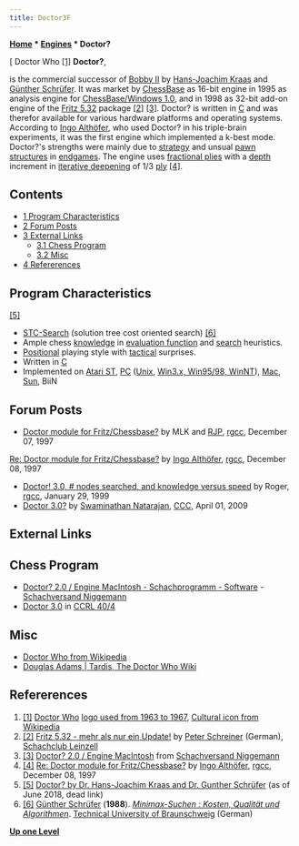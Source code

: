 ```yaml
---
title: Doctor3F
---
```

**[Home](Home "Home") * [Engines](Engines "Engines") * Doctor?**

\[ Doctor Who <a id="cite-note-1" href="#cite-ref-1">[1]</a>
**Doctor?**,

is the commercial successor of [Bobby II](Bobby "Bobby") by [Hans-Joachim Kraas](Hans-Joachim_Kraas "Hans-Joachim Kraas") and [Günther Schrüfer](G%C3%BCnther_Schr%C3%BCfer "Günther Schrüfer"). It was market by [ChessBase](ChessBase "ChessBase") as 16-bit engine in 1995 as analysis engine for [ChessBase/Windows 1.0](</ChessBase_(Database)> "ChessBase (Database)"), and in 1998 as 32-bit add-on engine of the [Fritz 5.32](Fritz "Fritz") package <a id="cite-note-2" href="#cite-ref-2">[2]</a> <a id="cite-note-3" href="#cite-ref-3">[3]</a>. Doctor? is written in [C](C "C") and was therefor available for various hardware platforms and operating systems. According to [Ingo Althöfer](Ingo_Alth%C3%B6fer "Ingo Althöfer"), who used Doctor? in his triple-brain experiments, it was the first engine which implemented a k-best mode. Doctor?'s strengths were mainly due to [strategy](Strategy "Strategy") and unsual [pawn structures](Pawn_Structure "Pawn Structure") in [endgames](Endgame "Endgame").
The engine uses [fractional plies](Depth#FractionalPlies "Depth") with a [depth](Depth "Depth") increment in [iterative deepening](Iterative_Deepening "Iterative Deepening") of 1/3 [ply](Ply "Ply") <a id="cite-note-4" href="#cite-ref-4">[4]</a>.

## Contents

- [1 Program Characteristics](#program-characteristics)
- [2 Forum Posts](#forum-posts)
- [3 External Links](#external-links)
  - [3.1 Chess Program](#chess-program)
  - [3.2 Misc](#misc)
- [4 Refererences](#refererences)

## Program Characteristics

<a id="cite-note-5" href="#cite-ref-5">[5]</a>

- [STC-Search](index.php?title=STC-Search&action=edit&redlink=1 "STC-Search (page does not exist)") (solution tree cost oriented search) <a id="cite-note-6" href="#cite-ref-6">[6]</a>
- Ample chess [knowledge](Knowledge "Knowledge") in [evaluation function](Evaluation_Function "Evaluation Function") and [search](Search "Search") heuristics.
- [Positional](Strategy "Strategy") playing style with [tactical](Tactics "Tactics") surprises.
- Written in [C](C "C")
- Implemented on [Atari ST](Atari_ST "Atari ST"), [PC](IBM_PC "IBM PC") ([Unix](Unix "Unix"), [Win3.x, Win95/98, WinNT](Windows "Windows")), [Mac](Macintosh "Macintosh"), [Sun](Sun "Sun"), BiiN

## Forum Posts

- [Doctor module for Fritz/Chessbase?](https://groups.google.com/d/msg/rec.games.chess.computer/wicY4-UeoxM/GLz5-nqGzMIJ) by MLK and [RJP](Robert_Pawlak "Robert Pawlak"), [rgcc](Computer_Chess_Forums "Computer Chess Forums"), December 07, 1997

[Re: Doctor module for Fritz/Chessbase?](https://groups.google.com/d/msg/rec.games.chess.computer/wicY4-UeoxM/56IttHZVta4J) by [Ingo Althöfer](Ingo_Alth%C3%B6fer "Ingo Althöfer"), [rgcc](Computer_Chess_Forums "Computer Chess Forums"), December 08, 1997

- [Doctor! 3.0, # nodes searched, and knowledge versus speed](https://groups.google.com/d/msg/rec.games.chess.computer/O91If2-LYQU/Q23IDJ45w78J) by Roger, [rgcc](Computer_Chess_Forums "Computer Chess Forums"), January 29, 1999
- [Doctor 3.0?](http://www.talkchess.com/forum/viewtopic.php?t=27268) by [Swaminathan Natarajan](Swaminathan_Natarajan "Swaminathan Natarajan"), [CCC](CCC "CCC"), April 01, 2009

## External Links

## Chess Program

- [Doctor? 2.0 / Engine MacIntosh - Schachprogramm - Software](https://www.schachversand.de/de/doctor-2-0-engine-macintosh.html) - [Schachversand Niggemann](Schachversand_Niggemann "Schachversand Niggemann")
- [Doctor 3.0](http://computerchess.org.uk/ccrl/404/cgi/engine_details.cgi?print=Details&each_game=1&eng=Doctor%203.0#Doctor_3_0) in [CCRL 40/4](CCRL "CCRL")

## Misc

- [Doctor Who from Wikipedia](https://en.wikipedia.org/wiki/Doctor_Who)
- [Douglas Adams | Tardis, The Doctor Who Wiki](http://tardis.wikia.com/wiki/Douglas_Adams)

## Refererences

1. <a id="cite-ref-1" href="#cite-note-1">[1]</a> [Doctor Who](https://en.wikipedia.org/wiki/Doctor_Who) [logo used from 1963 to 1967](https://commons.wikimedia.org/wiki/File:Doctor_Who_logo_1963-1967.png), [Cultural icon from Wikipedia](https://simple.wikipedia.org/wiki/Cultural_icon)
1. <a id="cite-ref-2" href="#cite-note-2">[2]</a> [Fritz 5.32 - mehr als nur ein Update!](http://scleinzell.schachvereine.de/p_spielprogramme/fritz532.shtml) by [Peter Schreiner](Peter_Schreiner "Peter Schreiner") (German), [Schachclub Leinzell](http://scleinzell.schachvereine.de/home/news.shtml)
1. <a id="cite-ref-3" href="#cite-note-3">[3]</a> [Doctor? 2.0 / Engine MacIntosh](http://www.schachversand.de/d/detail/software/76.html) from [Schachversand Niggemann](Schachversand_Niggemann "Schachversand Niggemann")
1. <a id="cite-ref-4" href="#cite-note-4">[4]</a> [Re: Doctor module for Fritz/Chessbase?](https://groups.google.com/d/msg/rec.games.chess.computer/wicY4-UeoxM/56IttHZVta4J) by [Ingo Althöfer](Ingo_Alth%C3%B6fer "Ingo Althöfer"), [rgcc](Computer_Chess_Forums "Computer Chess Forums"), December 08, 1997
1. <a id="cite-ref-5" href="#cite-note-5">[5]</a> [Doctor? by Dr. Hans-Joachim Kraas and Dr. Gunther Schrüfer](http://www.ajedrez-de-estilo.com.ar/int/Products/engines/doctor/index.htm) (as of June 2018, dead link)
1. <a id="cite-ref-6" href="#cite-note-6">[6]</a> [Günther Schrüfer](G%C3%BCnther_Schr%C3%BCfer "Günther Schrüfer") (**1988**). *[Minimax-Suchen : Kosten, Qualität und Algorithmen](http://www.worldcat.org/oclc/246856479&referer=brief_results)*. [Technical University of Braunschweig](https://en.wikipedia.org/wiki/Technical_University_of_Braunschweig) (German)

**[Up one Level](Engines "Engines")**

